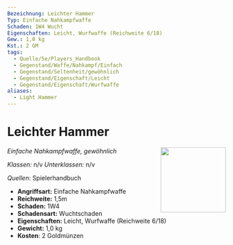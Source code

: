 ```yaml
---
Bezeichnung: Leichter Hammer
Typ: Einfache Nahkampfwaffe
Schaden: 1W4 Wucht
Eigenschaften: Leicht, Wurfwaffe (Reichweite 6/18)
Gew.: 1,0 kg
Kst.: 2 GM
tags:
  - Quelle/5e/Players_Handbook
  - Gegenstand/Waffe/Nahkampf/Einfach
  - Gegenstand/Seltenheit/gewöhnlich
  - Gegenstand/Eigenschaft/Leicht
  - Gegenstand/Eigenschaft/Wurfwaffe
aliases:
  - Light Hammer
---
```

# Leichter Hammer
*Einfache Nahkampfwaffe, gewöhnlich*
<img src="Symbolik/Gegenstände.webp" align="right" width="150">

_Klassen:_ n/v 
_Unterklassen:_  n/v

_Quellen:_ Spielerhandbuch

- **Angriffsart:** Einfache Nahkampfwaffe
- **Reichweite:** 1,5m
- **Schaden:** 1W4
- **Schadensart:** Wuchtschaden
- **Eigenschaften:** Leicht, Wurfwaffe (Reichweite 6/18)
- **Gewicht:** 1,0 kg
- **Kosten**: 2 Goldmünzen